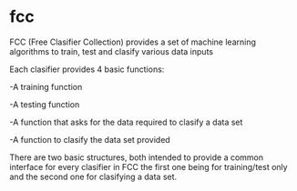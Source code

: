 # fcc
FCC (Free Clasifier Collection) provides a set of machine learning algorithms to train, test and clasify various data inputs

Each clasifier provides 4 basic functions:

-A training function

-A testing function

-A function that asks for the data required to clasify a data set

-A function to clasify the data set provided

There are two basic structures, both intended to provide a common interface for every clasifier in FCC the first one being for training/test only and the second one for clasifying a data set.
